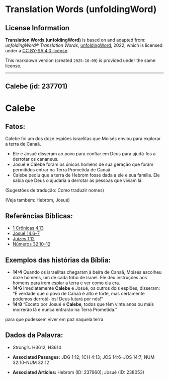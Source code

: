 # Translation Words (unfoldingWord)

## License Information

**Translation Words (unfoldingWord)** is based on and adapted from: _unfoldingWord® Translation Words_, [unfoldingWord](https://unfoldingword.org/utw), 2022, which is licensed under a [CC BY-SA 4.0 license](https://creativecommons.org/licenses/by-sa/4.0/legalcode.en).

This markdown version (created `2025-10-09`) is provided under the same license.



--------------------------------

## Calebe (id: 237701)

Calebe
======

Fatos:
------

Calebe foi um dos doze espiões israelitas que Moisés enviou para explorar a terra de Canaã.

* Ele e Josué disseram ao povo para confiar em Deus para ajudá\-los a derrotar os cananeus.
* Josué e Calebe foram os únicos homens de sua geração que foram permitidos entrar na Terra Prometida de Canaã.
* Calebe pediu que a terra de Hebrom fosse dada a ele e sua família. Ele sabia que Deus o ajudaria a derrotar as pessoas que viviam lá.

(Sugestões de tradução: Como traduzir nomes)

(Veja também: Hebrom, Josué)

Referências Bíblicas:
---------------------

* [1 Crônicas 4\.13](https://ref.ly/1Chr4:13)
* [Josué 14\.6–7](https://ref.ly/Josh14:6-Josh14:7)
* [Juízes 1\.12](https://ref.ly/Judg1:12)
* [Números 32\.10–12](https://ref.ly/Num32:10-Num32:12)

Exemplos das histórias da Bíblia:
---------------------------------

* **14:4** Quando os israelitas chegaram à beira de Canaã, Moisés escolheu doze homens, um de cada tribo de Israel. Ele deu instruções aos homens para irem espiar a terra e ver como ela era.
* **14:6** Imediatamente **Calebe** e Josué, os outros dois espiões, disseram: “É verdade que o povo de Canaã é alto e forte, mas certamente podemos derrotá\-los! Deus lutará por nós!”
* **14:8** “Exceto por Josué e **Calebe**, todos que têm vinte anos ou mais morrerão lá e nunca entrarão na Terra Prometida.”

para que pudessem viver em paz naquela terra.

Dados da Palavra:
-----------------

* Strong’s: H3612, H3614

* **Associated Passages:** JDG 1:12; 1CH 4:13; JOS 14:6–JOS 14:7; NUM 32:10–NUM 32:12
* **Associated Articles:** Hebrom (ID: 237960); Josué (ID: 238053)

